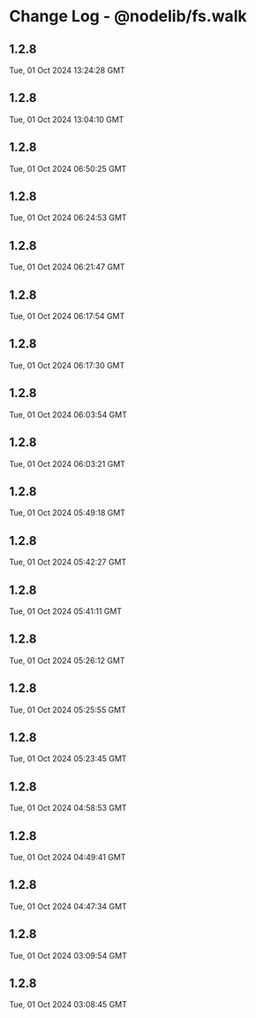 # Change Log - @nodelib/fs.walk

<!-- This log was last generated on Tue, 01 Oct 2024 13:24:28 GMT and should not be manually modified. -->

<!-- Start content -->

## 1.2.8

Tue, 01 Oct 2024 13:24:28 GMT

## 1.2.8

Tue, 01 Oct 2024 13:04:10 GMT

## 1.2.8

Tue, 01 Oct 2024 06:50:25 GMT

## 1.2.8

Tue, 01 Oct 2024 06:24:53 GMT

## 1.2.8

Tue, 01 Oct 2024 06:21:47 GMT

## 1.2.8

Tue, 01 Oct 2024 06:17:54 GMT

## 1.2.8

Tue, 01 Oct 2024 06:17:30 GMT

## 1.2.8

Tue, 01 Oct 2024 06:03:54 GMT

## 1.2.8

Tue, 01 Oct 2024 06:03:21 GMT

## 1.2.8

Tue, 01 Oct 2024 05:49:18 GMT

## 1.2.8

Tue, 01 Oct 2024 05:42:27 GMT

## 1.2.8

Tue, 01 Oct 2024 05:41:11 GMT

## 1.2.8

Tue, 01 Oct 2024 05:26:12 GMT

## 1.2.8

Tue, 01 Oct 2024 05:25:55 GMT

## 1.2.8

Tue, 01 Oct 2024 05:23:45 GMT

## 1.2.8

Tue, 01 Oct 2024 04:58:53 GMT

## 1.2.8

Tue, 01 Oct 2024 04:49:41 GMT

## 1.2.8

Tue, 01 Oct 2024 04:47:34 GMT

## 1.2.8

Tue, 01 Oct 2024 03:09:54 GMT

## 1.2.8

Tue, 01 Oct 2024 03:08:45 GMT
